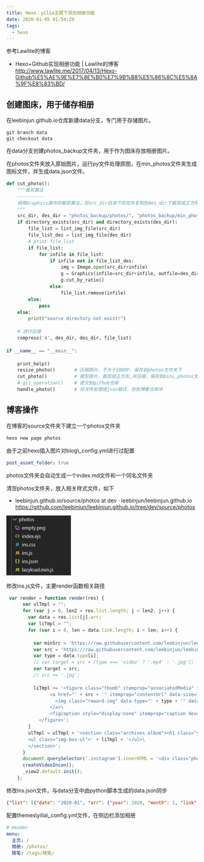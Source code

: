 ```yaml
---
title: Hexo：yilia主题下添加相册功能
date: 2020-01-05 01:54:29
tags:
  - hexo
---
```


参考Lawlite的博客 
* Hexo+Github实现相册功能 | Lawlite的博客  
http://www.lawlite.me/2017/04/13/Hexo-Github%E5%AE%9E%E7%8E%B0%E7%9B%B8%E5%86%8C%E5%8A%9F%E8%83%BD/



## 创建图床，用于储存相册

在leebinjun.github.io仓库新建data分支，专门用于存储图片。
``` shell
git branch data
git checkout data
```

在data分支创建photos_backup文件夹，用于作为图床存放相册图片。

在photos文件夹放入原始图片，运行py文件处理原图，在min_photos文件夹生成图标文件，并生成data.json文件。

``` python
def cut_photo():
    """裁剪算法
    ----------
    调用Graphics类中的裁剪算法，将src_dir目录下的文件复制到des_dir下裁剪成正方形
    """
    src_dir, des_dir = "photos_backup/photos/", "photos_backup/min_photos/"
    if directory_exists(src_dir) and directory_exists(des_dir):
        file_list = list_img_file(src_dir)
        file_list_des = list_img_file(des_dir)
        # print file_list
        if file_list:
            for infile in file_list:
                if infile not in file_list_des:
                    img = Image.open(src_dir+infile)
                    g = Graphics(infile=src_dir+infile, outfile=des_dir+infile)
                    g.cut_by_ratio()
                else:
                    file_list.remove(infile)
        else:
            pass
    else:
        print("source directory not exist!")     
    
    # 进行压缩
    compress('4', des_dir, des_dir, file_list)

if __name__ == "__main__":
    
    print_help()
    resize_photo()       # 压缩图片，不大于1080P，保存到photos文件夹下
    cut_photo()          # 裁剪图片，裁剪成正方形,并压缩，保存到mini_photos文件夹下
    # git_operation()    # 提交到github仓库
    handle_photo()       # 将文件处理成json格式，存到博客仓库中    
```

## 博客操作

在博客的source文件夹下建立一个photos文件夹
``` cmd
hexo new page photos
```

由于之前hexo插入图片对blog\\_config.yml进行过配置

``` yml
post_asset_folder: true
```

photos文件夹会自动生成一个index.md文件和一个同名文件夹

清空photos文件夹，放入相关样式文件，如下

* leebinjun.github.io/source/photos at dev · leebinjun/leebinjun.github.io  
https://github.com/leebinjun/leebinjun.github.io/tree/dev/source/photos

<img src = "Hexo：yilia主题下添加相册功能\0.png">


修改ins.js文件，主要render函数相关路径
``` js
 var render = function render(res) {
      var ulTmpl = "";
      for (var j = 0, len2 = res.list.length; j < len2; j++) {
        var data = res.list[j].arr;
        var liTmpl = "";
        for (var i = 0, len = data.link.length; i < len; i++) {

          var minSrc = 'https://raw.githubusercontent.com/leebinjun/leebinjun.github.io/data/photos_backup/min_photos/' + data.link[i];
          var src = 'https://raw.githubusercontent.com/leebinjun/leebinjun.github.io/data/photos_backup/photos/' + data.link[i];
          var type = data.type[i];
          // var target = src + (type === 'video' ? '.mp4' : '.jpg');
          var target = src;
          // src += '.jpg';

          liTmpl += '<figure class="thumb" itemprop="associatedMedia" itemscope="" itemtype="http://schema.org/ImageObject">\
                <a href="' + src + '" itemprop="contentUrl" data-size="640x640" data-type="' + type + '" data-target="' + target + '">\
                  <img class="reward-img" data-type="' + type + '" data-src="' + minSrc + '" src="empty.png" itemprop="thumbnail" onload="lzld(this)">\
                </a>\
                <figcaption style="display:none" itemprop="caption description">' + data.text[i] + '</figcaption>\
            </figure>';
        }
        ulTmpl = ulTmpl + '<section class="archives album"><h1 class="year">' + data.year + '<em>' + data.month + '月</em></h1>\
        <ul class="img-box-ul">' + liTmpl + '</ul>\
        </section>';
      }
      document.querySelector('.instagram').innerHTML = '<div class="photos" itemscope="" itemtype="http://schema.org/ImageGallery">' + ulTmpl + '</div>';
      createVideoIncon();
      _view2.default.init();
    };
```

修改ins.json文件，与data分支中由python脚本生成的data.json同步
``` json
{"list": [{"date": "2020-01", "arr": {"year": 2020, "month": 1, "link": ["2020-01-04_\u6d4b\u8bd5.jpg"], "text": ["\u6d4b\u8bd5"], "type": ["image"]}}]}
```


配置themes\yilia\\_config.yml文件，在侧边栏添加相册
``` yml
# Header
menu:
  主页: /
  相册: /photos/
  随笔: /tags/随笔/
```








